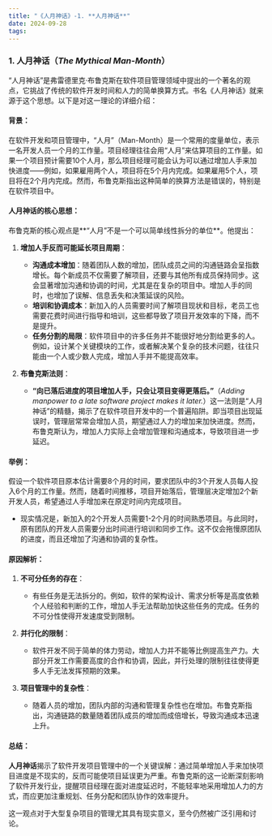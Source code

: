 ```yaml
---
title: "《人月神话》-1. **人月神话**"
date: 2024-09-28
tags: 
---
```

### 1. **人月神话**（*The Mythical Man-Month*）

“人月神话”是弗雷德里克·布鲁克斯在软件项目管理领域中提出的一个著名的观点，它挑战了传统的软件开发时间和人力的简单换算方式。书名《人月神话》就来源于这个思想。以下是对这一理论的详细介绍：

#### 背景：
在软件开发和项目管理中，“人月”（Man-Month）是一个常用的度量单位，表示一名开发人员一个月的工作量。项目经理往往会用“人月”来估算项目的工作量。如果一个项目预计需要10个人月，那么项目经理可能会认为可以通过增加人手来加快进度——例如，如果雇用两个人，项目将在5个月内完成。如果雇用5个人，项目将在2个月内完成。然而，布鲁克斯指出这种简单的换算方法是错误的，特别是在软件项目中。

#### 人月神话的核心思想：
布鲁克斯的核心观点是**“人月”不是一个可以简单线性拆分的单位**。他提出：

1. **增加人手反而可能延长项目周期**：
   - **沟通成本增加**：随着团队人数的增加，团队成员之间的沟通链路会呈指数增长。每个新成员不仅需要了解项目，还要与其他所有成员保持同步。这会显著增加沟通和协调的时间，尤其是在复杂的项目中。增加人手的同时，也增加了误解、信息丢失和决策延误的风险。
   - **培训和协调成本**：新加入的人员需要时间了解项目现状和目标，老员工也需要花费时间进行指导和培训，这些都导致了项目开发效率的下降，而不是提升。
   - **任务分割的局限**：软件项目中的许多任务并不能很好地分割给更多的人。例如，设计某个关键模块的工作，或者解决某个复杂的技术问题，往往只能由一个人或少数人完成，增加人手并不能提高效率。

2. **布鲁克斯法则**：
   - **“向已落后进度的项目增加人手，只会让项目变得更落后。”**（*Adding manpower to a late software project makes it later.*）这一法则是“人月神话”的精髓，揭示了在软件项目开发中的一个普遍陷阱。即当项目出现延误时，管理层常常会增加人员，期望通过人力的增加来加快进度。然而，布鲁克斯认为，增加人力实际上会增加管理和沟通成本，导致项目进一步延迟。

#### 举例：
假设一个软件项目原本估计需要8个月的时间，要求团队中的3个开发人员每人投入6个月的工作量。然而，随着时间推移，项目开始落后，管理层决定增加2个新开发人员，希望通过人手增加来在原定时间内完成项目。
- 现实情况是，新加入的2个开发人员需要1-2个月的时间熟悉项目。与此同时，原有团队的开发人员需要分出时间进行培训和同步工作。这不仅会拖慢原团队的进度，而且还增加了沟通和协调的复杂性。

#### 原因解析：
1. **不可分任务的存在**：
   - 有些任务是无法拆分的。例如，软件的架构设计、需求分析等是高度依赖个人经验和判断的工作，增加人手无法帮助加快这些任务的完成。任务的不可分性使得开发速度受到限制。
  
2. **并行化的限制**：
   - 软件开发不同于简单的体力劳动，增加人力并不能等比例提高生产力。大部分开发工作需要高度的合作和协调，因此，并行处理的限制往往使得更多人手无法发挥预期的效果。

3. **项目管理中的复杂性**：
   - 随着人员的增加，团队内部的沟通和管理复杂性也在增加。布鲁克斯指出，沟通链路的数量随着团队成员的增加而成倍增长，导致沟通成本迅速上升。

#### 总结：
**人月神话**揭示了软件开发项目管理中的一个关键误解：通过简单增加人手来加快项目进度是不现实的，反而可能使项目延误更为严重。布鲁克斯的这一论断深刻影响了软件开发行业，提醒项目经理在面对进度延迟时，不能轻率地采用增加人力的方式，而应更加注重规划、任务分配和团队协作的效率提升。

这一观点对于大型复杂项目的管理尤其具有现实意义，至今仍然被广泛引用和讨论。